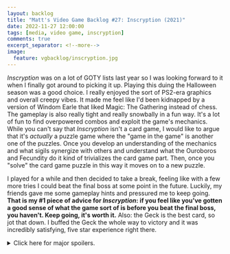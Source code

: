 ```yaml
---
layout: backlog
title: "Matt's Video Game Backlog #27: Inscryption (2021)"
date: 2022-11-27 12:00:00
tags: [media, video game, inscryption]
comments: true
excerpt_separator: <!--more-->
image:
  feature: vgbacklog/inscryption.jpg
---
```


_Inscryption_ was on a lot of GOTY lists last year so I was looking forward to it when I finally got around to picking it up. Playing this duing the Halloween season was a good choice. I really enjoyed the sort of PS2-era graphics and overall creepy vibes. It made me feel like I'd been kidnapped by a version of Windom Earle that liked Magic: The Gathering instead of chess. The gameplay is also really tight and really snowbally in a fun way. It's a lot of fun to find overpowered combos and exploit the game's mechanics. While you can't say that _Inscryption_ isn't a card game, I would like to argue that it's _actually_ a puzzle game where the "game in the game" is another one of the puzzles. Once you develop an understanding of the mechanics and what sigils synergize with others and understand what the Ouroboros and Fecundity do it kind of trivializes the card game part. Then, once you "solve" the card game puzzle in this way it moves on to a new puzzle.

I played for a while and then decided to take a break, feeling like with a few more tries I could beat the final boss at some point in the future. Luckily, my friends gave me some gameplay hints and pressured me to keep going. **That is my #1 piece of advice for _Inscryption_: if you feel like you've gotten a good sense of what the game sort of is before you beat the final boss, you haven't. Keep going, it's worth it.** Also: the Geck is the best card, so jot that down. I buffed the Geck the whole way to victory and it was incredibly satisfying, five star experience right there.

<details>

<summary>Click here for major spoilers.</summary>

<p>The reveal after Act 1 that the entire game is a video recording from a trading card influencer was incredible. I did notice the weird screen flickering of what I realized later was the camera as well as the voiceover right at the beginning but I kind of forgot about it by the time I finally beat Leshy. I really liked Luke Carder, I thought he was fun and his ultimate fate makes me sad. It seems like a lot of people online didn't like him at all or thought he was "cringe" or something but I feel like his overfamiliar influencer persona really adds to the feeling of dread, like you're watching this guy walk into an obvious trap driven by his own obsession with card games. Plus it explains why this guy was filming everything at all. I do understand the argument that the Luke Carder frame story detracts from the game in some way because it kind of does get in between you and engaging with the "Inscryption" part of <i>Inscryption</i>. On the other hand, though, it probably made it a lot easier for the writers to break the fourth wall because they only needed to break the interior fourth wall of the frame story and not the real-life fourth wall that is between the real life game and real life player, if that makes any sense. My opinion is that it was really effective.</p>

<p>My biggest gripe with <i>Inscryption</i> is that it didn't seem like the central mystery really went anywhere? Like, a huge portion of the game is really driven by this desire to get to the bottom of what the <i>fuck</i> is going on with this spooky haunted video game and there isn't really an answer to that. Sure, there's like easter eggs about the OLD_DATA and an ARG to expand on the plot but they don't actually explain anything about why the game was like this, what happened to Kaycee, why GameFuna (or whoever) wanted the floppy back so bad, etc. I guess it contained occult Nazi magic or something like that? That's my current understanding. I do think the point is not necessarily the answers but rather the sense of mystery and sort of creepypasta aesthetic in itself. But at the same time, <i>Inscryption</i> starts of really strong with a really well designed rogue-like card game and then throws that in the garbage after Act 1, and the sole motivator to keep learning new mechanics and putting up with gameplay that just isn't as good is this mystery that is never really resolved.</p>

<p>I didn't like Act 2 very much at first but that's really just because I picked the wizard deck and didn't like the mox mechanics. Once I switched to the bones deck I got into the swing of it. Definitely not as good as Act 1 but the deckbuilding is quite fun once you decide on a strategy. Act 3 really lost me though for the same reason: I hate the robot/energy mechanic. Also, the vibes of Act 3 are rancid - I really missed the vibrancy and theatricality of Leshy's hut. That's definitely on purpose, in Act 3 PO3 is just using you to achieve their goals and on top of that only cares about the gameplay and mechanics, not the vibes, so his version of "Inscryption" is monochrome and lifeless. Like, <i>I get it</i> from a storytelling perspective, but it doesn't make it fun to play through. That and the respawn mechanic is just... tedious. The lifelessness of Act 3 makes the final rematch with Leshy all the more bittersweet. I wasn't expecting Leshy offering you a handshake right before getting deleted would be such an emotional moment. It was also incredibly cool to see the versions of "Inscryption" from Grimora and Magnificus right at the end. Magnificus' version having a literal duel disk from <i>Yu-gi-oh</i> was possibly the funniest joke in the entire game. But then, again, I feel a bit let down by the anti-reveal of the OLD_DATA being the final thing that happens.</p>

<p>But yeah anyway, complaints aside, everyone who said this was the best indie game of 2021 was right. Ten outta ten.</p>
</details>
